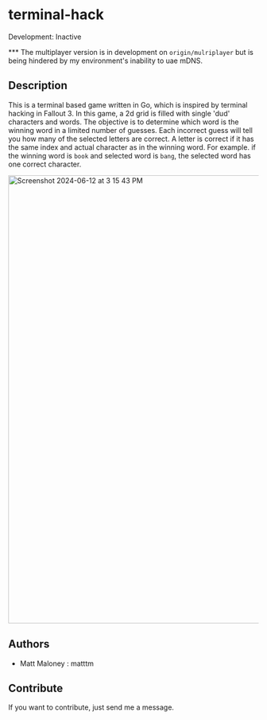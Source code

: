 # terminal-hack

Development: Inactive

*** The multiplayer version is in development on `origin/mulriplayer` but is being hindered by my environment's inability to uae mDNS.

## Description

This is a terminal based game written in Go, which is inspired by terminal hacking in Fallout 3. In this game, a 2d grid is filled with single 'dud' characters and words. The objective is to determine which word is the winning word in a limited number of guesses. Each incorrect guess will tell you how many of the selected letters are correct. A letter is correct if it has the same index and actual character as in the winning word. For example. if the winning word is `book` and selected word is `bang`, the selected word has one correct character.

<img width="900" alt="Screenshot 2024-06-12 at 3 15 43 PM" src="https://github.com/matttm/terminal-hack/assets/22200799/d8eba264-e809-45b7-897d-734cbf2bcd4c">

## Authors

-   Matt Maloney : matttm

## Contribute

If you want to contribute, just send me a message.
